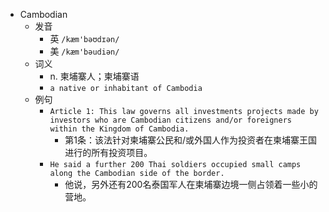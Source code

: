 - Cambodian
  - 发音
    - 英 `/kæm'bəʊdɪən/`
    - 美 `/kæm'bəudiən/`
  - 词义
    - n. 柬埔寨人；柬埔寨语
    - `a native or inhabitant of Cambodia`
  - 例句
    - `Article 1: This law governs all investments projects made by investors who are Cambodian citizens and/or foreigners within the Kingdom of Cambodia.`
      - 第1条：该法针对柬埔寨公民和/或外国人作为投资者在柬埔寨王国进行的所有投资项目。
    - `He said a further 200 Thai soldiers occupied small camps along the Cambodian side of the border.`
      - 他说，另外还有200名泰国军人在柬埔寨边境一侧占领着一些小的营地。

